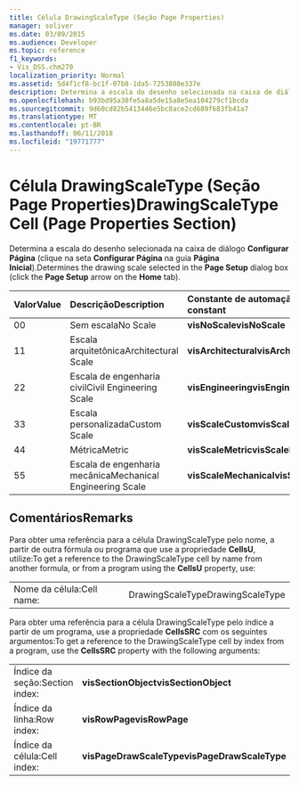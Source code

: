 ```yaml
---
title: Célula DrawingScaleType (Seção Page Properties)
manager: soliver
ms.date: 03/09/2015
ms.audience: Developer
ms.topic: reference
f1_keywords:
- Vis_DSS.chm270
localization_priority: Normal
ms.assetid: 5d4f1cf8-bc1f-07b8-1da5-7253808e337e
description: Determina a escala do desenho selecionada na caixa de diálogo Configurar Página (clique na seta Configurar Página na guia Página Inicial).
ms.openlocfilehash: b93bd95a30fe5a8a5de15a8e5ea104279cf1bcda
ms.sourcegitcommit: 9d60cd82b5413446e5bc8ace2cd689f683fb41a7
ms.translationtype: MT
ms.contentlocale: pt-BR
ms.lasthandoff: 06/11/2018
ms.locfileid: "19771777"
---
```

# <a name="drawingscaletype-cell-page-properties-section"></a><span data-ttu-id="26d87-103">Célula DrawingScaleType (Seção Page Properties)</span><span class="sxs-lookup"><span data-stu-id="26d87-103">DrawingScaleType Cell (Page Properties Section)</span></span>

<span data-ttu-id="26d87-104">Determina a escala do desenho selecionada na caixa de diálogo **Configurar Página** (clique na seta **Configurar Página** na guia **Página Inicial**).</span><span class="sxs-lookup"><span data-stu-id="26d87-104">Determines the drawing scale selected in the **Page Setup** dialog box (click the **Page Setup** arrow on the **Home** tab).</span></span> 
  
|<span data-ttu-id="26d87-105">**Valor**</span><span class="sxs-lookup"><span data-stu-id="26d87-105">**Value**</span></span>|<span data-ttu-id="26d87-106">**Descrição**</span><span class="sxs-lookup"><span data-stu-id="26d87-106">**Description**</span></span>|<span data-ttu-id="26d87-107">**Constante de automação**</span><span class="sxs-lookup"><span data-stu-id="26d87-107">**Automation constant**</span></span>|
|:-----|:-----|:-----|
| <span data-ttu-id="26d87-108">0</span><span class="sxs-lookup"><span data-stu-id="26d87-108">0</span></span>  <br/> | <span data-ttu-id="26d87-109">Sem escala</span><span class="sxs-lookup"><span data-stu-id="26d87-109">No Scale</span></span>  <br/> |<span data-ttu-id="26d87-110">**visNoScale**</span><span class="sxs-lookup"><span data-stu-id="26d87-110">**visNoScale**</span></span> <br/> |
| <span data-ttu-id="26d87-111">1</span><span class="sxs-lookup"><span data-stu-id="26d87-111">1</span></span>  <br/> | <span data-ttu-id="26d87-112">Escala arquitetônica</span><span class="sxs-lookup"><span data-stu-id="26d87-112">Architectural Scale</span></span>  <br/> |<span data-ttu-id="26d87-113">**visArchitectural**</span><span class="sxs-lookup"><span data-stu-id="26d87-113">**visArchitectural**</span></span> <br/> |
| <span data-ttu-id="26d87-114">2</span><span class="sxs-lookup"><span data-stu-id="26d87-114">2</span></span>  <br/> | <span data-ttu-id="26d87-115">Escala de engenharia civil</span><span class="sxs-lookup"><span data-stu-id="26d87-115">Civil Engineering Scale</span></span>  <br/> |<span data-ttu-id="26d87-116">**visEngineering**</span><span class="sxs-lookup"><span data-stu-id="26d87-116">**visEngineering**</span></span> <br/> |
| <span data-ttu-id="26d87-117">3</span><span class="sxs-lookup"><span data-stu-id="26d87-117">3</span></span>  <br/> | <span data-ttu-id="26d87-118">Escala personalizada</span><span class="sxs-lookup"><span data-stu-id="26d87-118">Custom Scale</span></span>  <br/> |<span data-ttu-id="26d87-119">**visScaleCustom**</span><span class="sxs-lookup"><span data-stu-id="26d87-119">**visScaleCustom**</span></span> <br/> |
| <span data-ttu-id="26d87-120">4</span><span class="sxs-lookup"><span data-stu-id="26d87-120">4</span></span>  <br/> | <span data-ttu-id="26d87-121">Métrica</span><span class="sxs-lookup"><span data-stu-id="26d87-121">Metric</span></span>  <br/> |<span data-ttu-id="26d87-122">**visScaleMetric**</span><span class="sxs-lookup"><span data-stu-id="26d87-122">**visScaleMetric**</span></span> <br/> |
| <span data-ttu-id="26d87-123">5</span><span class="sxs-lookup"><span data-stu-id="26d87-123">5</span></span>  <br/> | <span data-ttu-id="26d87-124">Escala de engenharia mecânica</span><span class="sxs-lookup"><span data-stu-id="26d87-124">Mechanical Engineering Scale</span></span>  <br/> |<span data-ttu-id="26d87-125">**visScaleMechanical**</span><span class="sxs-lookup"><span data-stu-id="26d87-125">**visScaleMechanical**</span></span> <br/> |
   
## <a name="remarks"></a><span data-ttu-id="26d87-126">Comentários</span><span class="sxs-lookup"><span data-stu-id="26d87-126">Remarks</span></span>

<span data-ttu-id="26d87-127">Para obter uma referência para a célula DrawingScaleType pelo nome, a partir de outra fórmula ou programa que use a propriedade **CellsU**, utilize:</span><span class="sxs-lookup"><span data-stu-id="26d87-127">To get a reference to the DrawingScaleType cell by name from another formula, or from a program using the **CellsU** property, use:</span></span> 
  
|||
|:-----|:-----|
| <span data-ttu-id="26d87-128">Nome da célula:</span><span class="sxs-lookup"><span data-stu-id="26d87-128">Cell name:</span></span>  <br/> | <span data-ttu-id="26d87-129">DrawingScaleType</span><span class="sxs-lookup"><span data-stu-id="26d87-129">DrawingScaleType</span></span>  <br/> |
   
<span data-ttu-id="26d87-130">Para obter uma referência para a célula DrawingScaleType pelo índice a partir de um programa, use a propriedade **CellsSRC** com os seguintes argumentos:</span><span class="sxs-lookup"><span data-stu-id="26d87-130">To get a reference to the DrawingScaleType cell by index from a program, use the **CellsSRC** property with the following arguments:</span></span> 
  
|||
|:-----|:-----|
| <span data-ttu-id="26d87-131">Índice da seção:</span><span class="sxs-lookup"><span data-stu-id="26d87-131">Section index:</span></span>  <br/> |<span data-ttu-id="26d87-132">**visSectionObject**</span><span class="sxs-lookup"><span data-stu-id="26d87-132">**visSectionObject**</span></span> <br/> |
| <span data-ttu-id="26d87-133">Índice da linha:</span><span class="sxs-lookup"><span data-stu-id="26d87-133">Row index:</span></span>  <br/> |<span data-ttu-id="26d87-134">**visRowPage**</span><span class="sxs-lookup"><span data-stu-id="26d87-134">**visRowPage**</span></span> <br/> |
| <span data-ttu-id="26d87-135">Índice da célula:</span><span class="sxs-lookup"><span data-stu-id="26d87-135">Cell index:</span></span>  <br/> |<span data-ttu-id="26d87-136">**visPageDrawScaleType**</span><span class="sxs-lookup"><span data-stu-id="26d87-136">**visPageDrawScaleType**</span></span> <br/> |
   

